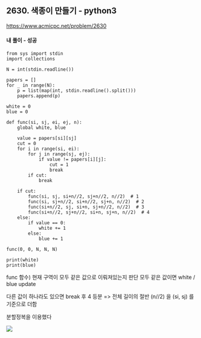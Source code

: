 ## 2630. 색종이 만들기 - python3
https://www.acmicpc.net/problem/2630

#### 내 풀이 - 성공
```
from sys import stdin
import collections

N = int(stdin.readline())

papers = []
for _ in range(N):
    p = list(map(int, stdin.readline().split()))
    papers.append(p)

white = 0
blue = 0

def func(si, sj, ei, ej, n):
    global white, blue

    value = papers[si][sj]
    cut = 0
    for i in range(si, ei):
        for j in range(sj, ej):
            if value != papers[i][j]:
                cut = 1
                break
        if cut:
            break
    
    if cut:
        func(si, sj, si+n//2, sj+n//2, n//2)  # 1
        func(si, sj+n//2, si+n//2, sj+n, n//2)  # 2
        func(si+n//2, sj, si+n, sj+n//2, n//2)  # 3
        func(si+n//2, sj+n//2, si+n, sj+n, n//2)  # 4
    else:
        if value == 0:
            white += 1
        else:
            blue += 1

func(0, 0, N, N, N)

print(white)
print(blue)
```
func 함수)
현재 구역이 모두 같은 값으로 이뤄져있는지 판단
모두 같은 값이면 white / blue update

다른 값이 하나라도 있으면 break 후 4 등분
=> 전체 길이의 절반 (n//2) 을 (si, sj) 를 기준으로 더함

분할정복을 이용했다

![](https://images.velog.io/images/jsh5408/post/a44af638-da43-4f48-9c91-c5f61db93eb0/image.png)